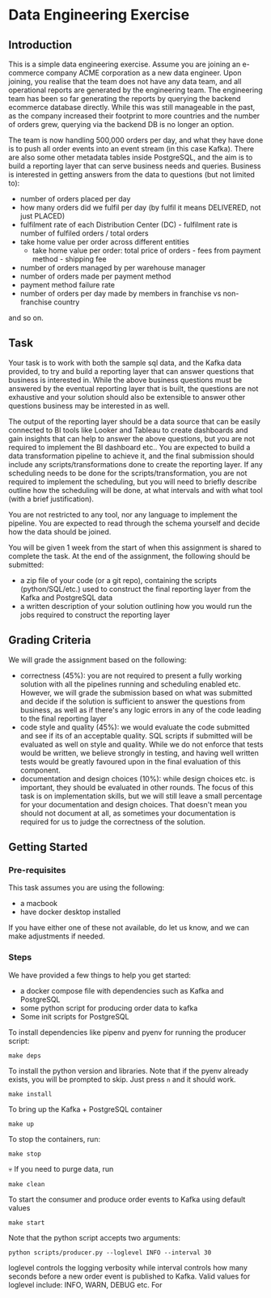 # Data Engineering Exercise

## Introduction

This is a simple data engineering exercise. Assume you are joining an e-commerce company ACME corporation as a new
data engineer. Upon joining, you realise that the team does not have any data team, and all operational reports
are generated by the engineering team. The engineering team has been so far generating the reports by querying the
backend ecommerce database directly. While this was still manageable in the past, as the company increased their footprint to
more countries and the number of orders grew, querying via the backend DB is no longer an option.

The team is now handling 500,000 orders per day, and what they have done is to push all order events into an event stream (in this case Kafka). 
There are also some other metadata tables inside PostgreSQL, and the aim is to build a reporting layer that can serve business needs and queries.
Business is interested in getting answers from the data to questions (but not limited to):
- number of orders placed per day
- how many orders did we fulfil per day (by fulfil it means DELIVERED, not just PLACED)
- fulfilment rate of each Distribution Center (DC) - fulfilment rate is number of fulfiled orders / total orders
- take home value per order across different entities
  - take home value per order: total price of orders - fees from payment method - shipping fee
- number of orders managed by per warehouse manager
- number of orders made per payment method
- payment method failure rate
- number of orders per day made by members in franchise vs non-franchise country

and so on.

## Task

Your task is to work with both the sample sql data, and the Kafka data provided, to try and build a reporting layer
that can answer questions that business is interested in. While the above business questions must be answered by the eventual reporting
layer that is built, the questions are not exhaustive and your solution should also be extensible to answer other questions business
may be interested in as well.

The output of the reporting layer should be a data source that can be easily connected to BI tools like Looker and Tableau to
create dashboards and gain insights that can help to answer the above questions, but you are not required to implement the BI dashboard etc..
You are expected to build a data transformation pipeline to achieve it, and the final submission should include any scripts/transformations
done to create the reporting layer. If any scheduling needs to be done for the scripts/transformation, you are not required to implement the scheduling, but you
will need to briefly describe outline how the scheduling will be done, at what intervals and with what tool (with a brief justification).

You are not restricted to any tool, nor any language to implement the pipeline. You are expected to read through the schema yourself
and decide how the data should be joined.

You will be given 1 week from the start of when this assignment is shared to complete the task. At the end of the assignment,
the following should be submitted:
- a zip file of your code (or a git repo), containing the scripts (python/SQL/etc.) used to construct the final reporting layer
from the Kafka and PostgreSQL data
- a written description of your solution outlining how you would run the jobs required to construct the reporting layer


## Grading Criteria

We will grade the assignment based on the following:
- correctness (45%): you are not required to present a fully working solution with all the pipelines running and scheduling enabled etc. However,
we will grade the submission based on what was submitted and decide if the solution is sufficient to answer the questions from business,
as well as if there's any logic errors in any of the code leading to the final reporting layer
- code style and quality (45%): we would evaluate the code submitted and see if its of an acceptable quality. SQL scripts if submitted
will be evaluated as well on style and quality. While we do not enforce that tests would be written, we believe strongly in testing, 
and having well written tests would be greatly favoured upon in the final evaluation of this component.
- documentation and design choices (10%): while design choices etc. is important, they should be evaluated in other rounds. The focus
of this task is on implementation skills, but we will still leave a small percentage for your documentation and design choices. That doesn't
mean you should not document at all, as sometimes your documentation is required for us to judge the correctness of the solution.

## Getting Started

### Pre-requisites

This task assumes you are using the following:
- a macbook
- have docker desktop installed

If you have either one of these not available, do let us know, and we can make adjustments if needed.

### Steps

We have provided a few things to help you get started:
- a docker compose file with dependencies such as Kafka and PostgreSQL
- some python script for producing order data to kafka
- Some init scripts for PostgreSQL

To install dependencies like pipenv and pyenv for running the producer script:
```shell
make deps
```

To install the python version and libraries. Note that if the pyenv already exists, you will be prompted to skip. Just press
`n` and it should work.
```shell
make install
```

To bring up the Kafka + PostgreSQL container
```shell
make up
```

To stop the containers, run:
```shell
make stop
```

:skull: If you need to purge data, run
```shell
make clean
```

To start the consumer and produce order events to Kafka using default values
```shell
make start
```

Note that the python script accepts two arguments:
```shell
python scripts/producer.py --loglevel INFO --interval 30
```
loglevel controls the logging verbosity while interval controls how many seconds before a new order event is published to Kafka.
Valid values for loglevel include: INFO, WARN, DEBUG etc. For 
